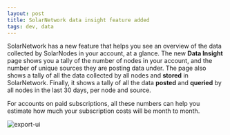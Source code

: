 ```yaml
---
layout: post
title: SolarNetwork data insight feature added
tags: dev, data
---
```

SolarNetwork has a new feature that helps you see an overview of the data collected by SolarNodes in
your account, at a glance. The new **Data Insight** page shows you a tally of the number of nodes in
your account, and the number of unique sources they are posting data under. The page also shows a
tally of all the data collected by all nodes and **stored** in SolarNetwork. Finally, it shows a
tally of all the data **posted** and **queried** by all nodes in the last 30 days, per node and
source.

For accounts on paid subscriptions, all these numbers can help you estimate how much your
subscription costs will be month to month.

![export-ui]({{site.baseurl}}/images/news/solaruser-data-insight.png)
